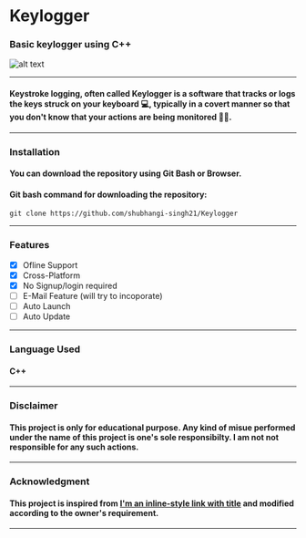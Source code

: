 # Keylogger

### Basic keylogger using C++

![alt text](https://www.macitynet.it/wp-content/uploads/2017/12/Keylogger740.jpg "Keylogger")
____
#### Keystroke logging, often called Keylogger is a software that tracks or logs the keys struck on your keyboard 💻, typically in a covert manner so that you don't know that your actions are being monitored 👩‍💻.
____
### Installation
#### You can download the repository using Git Bash or Browser.
#### Git bash command for downloading the repository:
```console
git clone https://github.com/shubhangi-singh21/Keylogger
```
____
### Features
- [x] Ofline Support
- [x] Cross-Platform
- [x] No Signup/login required
- [ ] E-Mail Feature (will try to incoporate)
- [ ] Auto Launch
- [ ] Auto Update
____
### Language Used
#### C++
____
### Disclaimer
#### This project is only for educational purpose. Any kind of misue performed under the name of this project is one's sole responsibilty. I am not not responsible for any such actions.
____
### Acknowledgment 
#### This project is inspired from [I'm an inline-style link with title](https://www.youtube.com/user/HazardEdit "HazardEdit YouTube Link") and modified according to the owner's requirement.
____


